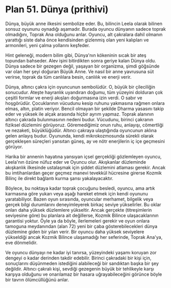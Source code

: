 # Plan 51. Dünya (prithivi)

Dünya, büyük anne ilkesini sembolize eder. Bu, bilincin Leela olarak bilinen sonsuz oyununu oynadığı aşamadır. Burada oyuncu dünyanın sadece toprak olmadığını, Toprak Ana olduğunu anlar. Oyuncu, alt çakralara dahil olmanın yarattığı siste daha önce kendisinden gizlenmiş olan yeni kalıpları ve armonileri, yeni çalma yollarını keşfeder.

Hint geleneği, modern bilim gibi, Dünya'nın kökeninin sıcak bir ateş topundan bahseder. Alev işini bitirdikten sonra geriye kalan Dünya oldu. Dünya sadece bir gezegen değil, yaşayan bir organizma, şimdi göğsünde var olan her şeyi doğuran Büyük Anne. Ve nasıl bir anne yavrusuna süt verirse, toprak da tüm canlılara besin, canlılık ve enerji verir.

Dünya, altıncı çakra için oyuncunun sembolüdür. O, büyük bir çileciliğin sonucudur. Ateşte hayranlık uyandıran doğumu, tüm yüzeyini dolduran çok çeşitli formlar ve enerji akışları doğurmasına izin verdi. O sabır ve hoşgörüdür. Çocuklarının vücudunu kesip ruhunu yakmasına rağmen onlara elmas, altın, platin veriyor. Bencil olmayan bir şekilde Dharma yasasını takip eder ve yüksek ile alçak arasında hiçbir ayrım yapmaz. Toprak alanının altıncı çakrada bulunmasının nedeni budur. Vücudunu, birinci çakranın fiziksel düzlemini görüyoruz. Göremediğimiz onun ruhu, anlayışı, cömertliği ve nezaketi, büyüklüğüdür. Altıncı çakraya ulaştığında oyuncunun aklına gelen anlayış budur. Oyununda, kendi mikrokozmosunda sürekli olarak gerçekleşen süreçleri yansıtan güneş, ay ve nötr enerjilerin iç içe geçmesini görüyor.

Harika bir annenin hayatına yansıyan içsel gerçekliği gözlemleyen oyuncu, Leela'nın özüne nüfuz eder ve Oyuncu olur. Akışkanlar düzleminde akışkanlık ilkesinde ustalaşmak için şiddet düzlemini atlaması gerekir. Ancak bu imtihanlardan geçer geçmez manevi tevekkül hücresine girerse Kozmik Bilinç ile direkt bağlantı kurma şansı yakalayacaktır.

Böylece, bu noktaya kadar toprak çocuğunu besledi, oyuncu, ama artık karmasına göre yukarı veya aşağı hareket etmek için kendi oyununu yaratabiliyor. Bazen oyun sırasında, oyuncular merhamet, bilgelik veya gerçek bilgi durumlarını deneyimleyerek birkaç seviye yükselirler. Bu oklar onları daha yüksek düzlemlere yükseltir. Ancak gerçekte (titreşimlerin seviyesine göre) bu planlara ait değillerse, Kozmik Bilince ulaşacaklarının garantisi yoktur. Öyle ya da böyle, ilerlemeleri gerekir ve oyun onlara tamoguna meydanından (alan 72) yeni bir çaba gösterebilecekleri dünya düzlemine giden bir yılan verir. Bir oyuncu daha yüksek seviyelere yükseldiği ancak Kozmik Bilince ulaşamadığı her seferinde, Toprak Ana'ya, eve dönmelidir.

Ve oyuncu dünyayı ne kadar iyi tanırsa, yüzeyindeki yaşamı koruyan zor dengeyi o kadar derinden takdir edebilir. Birinci çakradaki bir kişi için, sonuçlarını düşünmeden istediğini alabileceği bir sandıktan başka bir şey değildir. Altıncı çakralı kişi, sevdiği gezegenin büyük bir tehlikeyle karşı karşıya olduğunu ve onarılamaz bir hasara uğrayabileceğini görünce böyle bir tavrın ölümcüllüğünü anlar.

